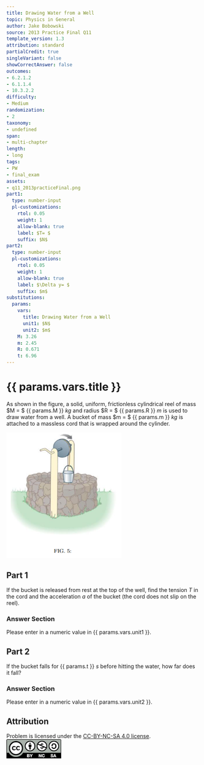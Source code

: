 ```yaml
---
title: Drawing Water from a Well
topic: Physics in General
author: Jake Bobowski
source: 2013 Practice Final Q11
template_version: 1.3
attribution: standard
partialCredit: true
singleVariant: false
showCorrectAnswer: false
outcomes:
- 6.2.1.2
- 6.1.1.4
- 10.3.2.2
difficulty:
- Medium
randomization:
- 2
taxonomy:
- undefined
span:
- multi-chapter
length:
- long
tags:
- PW
- final_exam
assets:
- q11_2013practiceFinal.png
part1:
  type: number-input
  pl-customizations:
    rtol: 0.05
    weight: 1
    allow-blank: true
    label: $T= $
    suffix: $N$
part2:
  type: number-input
  pl-customizations:
    rtol: 0.05
    weight: 1
    allow-blank: true
    label: $\Delta y= $
    suffix: $m$
substitutions:
  params:
    vars:
      title: Drawing Water from a Well
      unit1: $N$
      unit2: $m$
    M: 3.26
    m: 2.45
    R: 0.671
    t: 6.96
---
```

# {{ params.vars.title }}
As shown in the figure, a solid, uniform, frictionless cylindrical reel of mass $M = $ {{ params.M }} $kg$ and radius $R = $ {{ params.R }} $m$ is used to draw water from a well. A bucket of mass $m = $ {{ params.m }} $kg$ is  attached to a massless cord that is wrapped around the cylinder.

<img src="q11_2013practiceFinal.png" alt="Figure of a bucket attached to a cylindrical reel and a well." width=300>

## Part 1

If the bucket is released from rest at the top of the well, find the tension $T$ in the cord and the acceleration $a$ of the bucket (the cord does not slip on the reel).

### Answer Section

Please enter in a numeric value in {{ params.vars.unit1 }}.

## Part 2

If the bucket falls for {{ params.t }} $s$ before hitting the water, how far does it fall?

### Answer Section

Please enter in a numeric value in {{ params.vars.unit2 }}.

## Attribution

Problem is licensed under the [CC-BY-NC-SA 4.0 license](https://creativecommons.org/licenses/by-nc-sa/4.0/).<br> ![The Creative Commons 4.0 license requiring attribution-BY, non-commercial-NC, and share-alike-SA license.](https://raw.githubusercontent.com/firasm/bits/master/by-nc-sa.png)